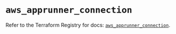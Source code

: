 # `aws_apprunner_connection`

Refer to the Terraform Registry for docs: [`aws_apprunner_connection`](https://registry.terraform.io/providers/hashicorp/aws/6.12.0/docs/resources/apprunner_connection).
